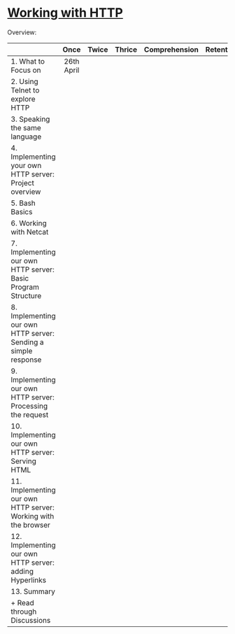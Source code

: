 # [Working with HTTP](https://launchschool.com/lessons/0e67d1ce/assignments)

Overview:

|  | Once | Twice | Thrice | Comprehension | Retention
| :--- | :---: | :---: | :---: | :--- | :---
|1. What to Focus on|26th April|
|2. Using Telnet to explore HTTP
|3. Speaking the same language
|4. Implementing your own HTTP server: Project overview
|5. Bash Basics
|6. Working with Netcat
|7. Implementing our own HTTP server: Basic Program Structure
|8. Implementing our own HTTP server: Sending a simple response
|9. Implementing our own HTTP server: Processing the request
|10. Implementing our own HTTP server: Serving HTML
|11. Implementing our own HTTP server: Working with the browser
|12. Implementing our own HTTP server: adding Hyperlinks
|13. Summary
| + Read through Discussions |
